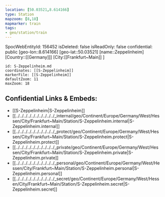 ```yaml
---
location: [50.03521,8.614166]
type: Station 
mapzoom: [8,18] 
mapmarker: train 
tags:
- geo/station/train
---
```

SpocWebEntityId: 156452
isDeleted: false
isReadOnly: false
confidential: public
[geo-lon::8.614166]
[geo-lat::50.03521]
[name::Zeppelinheim]
[Country::[[Germany]]]
[City:[[Frankfurt~Main]] ]


```leaflet
id: S-Zeppelinheim.md
coordinates: [[S-Zeppelinheim]]
markerFile: [[S-Zeppelinheim]]
defaultZoom: 11 
maxZoom: 18
```


## Confidential Links & Embeds: 
- [[S-Zeppelinheim|S-Zeppelinheim]] 
- [[../../../../../../../../../../_internal/geo/Continent/Europe/Germany/West/Hessen/City/Frankfurt~Main/Station/S-Zeppelinheim.internal|S-Zeppelinheim.internal]] 
- [[../../../../../../../../../../_protect/geo/Continent/Europe/Germany/West/Hessen/City/Frankfurt~Main/Station/S-Zeppelinheim.protect|S-Zeppelinheim.protect]] 
- [[../../../../../../../../../../_private/geo/Continent/Europe/Germany/West/Hessen/City/Frankfurt~Main/Station/S-Zeppelinheim.private|S-Zeppelinheim.private]] 
- [[../../../../../../../../../../_personal/geo/Continent/Europe/Germany/West/Hessen/City/Frankfurt~Main/Station/S-Zeppelinheim.personal|S-Zeppelinheim.personal]] 
- [[../../../../../../../../../../_secret/geo/Continent/Europe/Germany/West/Hessen/City/Frankfurt~Main/Station/S-Zeppelinheim.secret|S-Zeppelinheim.secret]] 
